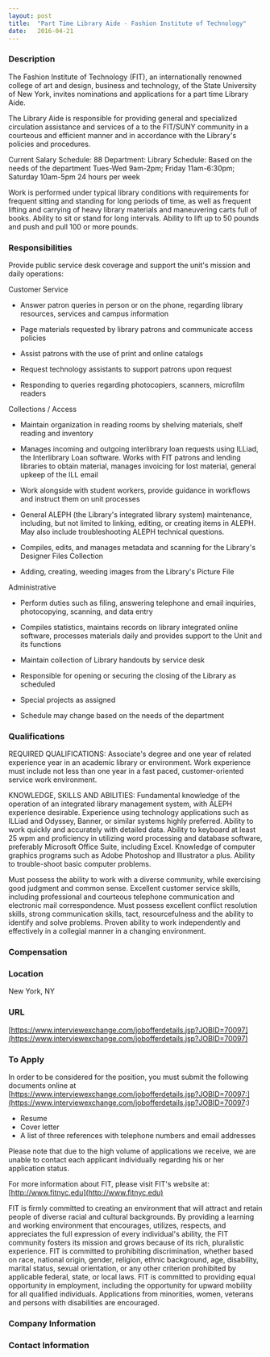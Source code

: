 ```yaml
---
layout: post
title:  "Part Time Library Aide - Fashion Institute of Technology"
date:   2016-04-21
---
```


### Description

The Fashion Institute of Technology (FIT), an internationally renowned college of art and design, business and technology, of the State University of New York, invites nominations and applications for a part time Library Aide.

The Library Aide is responsible for providing general and specialized circulation assistance and services of a to the FIT/SUNY community in a courteous and efficient manner and in accordance with the Library's policies and procedures.

Current Salary Schedule: 88
Department: Library
Schedule: Based on the needs of the department
Tues-Wed 9am-2pm; Friday 11am-6:30pm; Saturday 10am-5pm
24 hours per week

Work is performed under typical library conditions with requirements for frequent sitting and standing for long periods of time, as well as frequent lifting and carrying of heavy library materials and maneuvering carts full of books.  Ability to sit or stand for long intervals.  Ability to lift up to 50 pounds and push and pull 100 or more pounds.


### Responsibilities

Provide public service desk coverage and support the unit's mission and daily operations:

Customer Service

* Answer patron queries in person or on the phone, regarding library resources, services and campus information

* Page materials requested by library patrons and communicate access policies

* Assist patrons with the use of print and online catalogs

* Request technology assistants to support patrons upon request

* Responding to queries regarding photocopiers, scanners, microfilm readers

Collections / Access

* Maintain organization in reading rooms by shelving materials, shelf reading and inventory

* Manages incoming and outgoing interlibrary loan requests using ILLiad, the Interlibrary Loan software. Works with FIT patrons and lending libraries to obtain material, manages invoicing for lost material, general upkeep of the ILL email

* Work alongside with student workers, provide guidance in workflows and instruct them on unit processes

* General ALEPH (the Library's integrated library system) maintenance, including, but not limited to linking, editing, or creating items in ALEPH. May also include troubleshooting ALEPH technical questions.

* Compiles, edits, and manages metadata and scanning for the Library's Designer Files Collection

* Adding, creating, weeding images from the Library's Picture File

Administrative

* Perform duties such as filing, answering telephone and email inquiries, photocopying, scanning, and data entry

* Compiles statistics, maintains records on library integrated online software, processes materials daily and provides support to the Unit and its functions

* Maintain collection of Library handouts by service desk

* Responsible for opening or securing the closing of the Library as scheduled

* Special projects as assigned

* Schedule may change based on the needs of the department


### Qualifications

REQUIRED QUALIFICATIONS:
Associate's degree and one year of related experience year in an academic library or environment. Work experience must include not less than one year in a fast paced, customer-oriented service work environment.

KNOWLEDGE, SKILLS AND ABILITIES:
Fundamental knowledge of the operation of an integrated library management system, with ALEPH experience desirable. Experience using technology applications such as ILLiad and Odyssey, Banner, or similar systems highly preferred. Ability to work quickly and accurately with detailed data. Ability to keyboard at least 25 wpm and proficiency in utilizing word processing and database software, preferably Microsoft Office Suite, including Excel.
Knowledge of computer graphics programs such as Adobe Photoshop and Illustrator a plus. Ability to trouble-shoot basic computer problems.

Must possess the ability to work with a diverse community, while exercising good judgment and common sense. Excellent customer service skills, including professional and courteous telephone communication and electronic mail correspondence. Must possess excellent conflict resolution skills, strong communication skills, tact, resourcefulness and the ability to identify and solve problems. Proven ability to work independently and effectively in a collegial manner in a changing environment.


### Compensation




### Location

New York, NY


### URL

[https://www.interviewexchange.com/jobofferdetails.jsp?JOBID=70097](https://www.interviewexchange.com/jobofferdetails.jsp?JOBID=70097)

### To Apply

In order to be considered for the position, you must submit the following documents online at [https://www.interviewexchange.com/jobofferdetails.jsp?JOBID=70097:](https://www.interviewexchange.com/jobofferdetails.jsp?JOBID=70097:)
* Resume
* Cover letter
* A list of three references with telephone numbers and email addresses

Please note that due to the high volume of applications we receive, we are unable to contact each applicant individually regarding his or her application status.

For more information about FIT, please visit FIT's website at: [http://www.fitnyc.edu](http://www.fitnyc.edu)

FIT is firmly committed to creating an environment that will attract and retain people of diverse racial and cultural backgrounds. By providing a learning and working environment that encourages, utilizes, respects, and appreciates the full expression of every individual's ability, the FIT community fosters its mission and grows because of its rich, pluralistic experience. FIT is committed to prohibiting discrimination, whether based on race, national origin, gender, religion, ethnic background, age, disability, marital status, sexual orientation, or any other criterion prohibited by applicable federal, state, or local laws. FIT is committed to providing equal opportunity in employment, including the opportunity for upward mobility for all qualified individuals. Applications from minorities, women, veterans and persons with disabilities are encouraged.


### Company Information




### Contact Information



